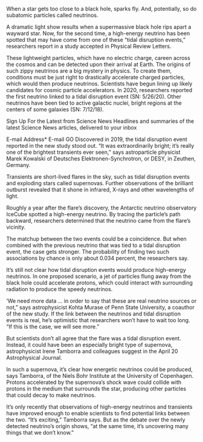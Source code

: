 When a star gets too close to a black hole, sparks fly. And, potentially, so do subatomic particles called neutrinos.

A dramatic light show results when a supermassive black hole rips apart a wayward star. Now, for the second time, a high-energy neutrino has been spotted that may have come from one of these “tidal disruption events,” researchers report in a study accepted in Physical Review Letters.

These lightweight particles, which have no electric charge, careen across the cosmos and can be detected upon their arrival at Earth. The origins of such zippy neutrinos are a big mystery in physics. To create them, conditions must be just right to drastically accelerate charged particles, which would then produce neutrinos. Scientists have begun lining up likely candidates for cosmic particle accelerators. In 2020, researchers reported the first neutrino linked to a tidal disruption event (SN: 5/26/20). Other neutrinos have been tied to active galactic nuclei, bright regions at the centers of some galaxies (SN: 7/12/18).


Sign Up For the Latest from Science News
Headlines and summaries of the latest Science News articles, delivered to your inbox

E-mail Address*
E-mail
GO
Discovered in 2019, the tidal disruption event reported in the new study stood out. “It was extraordinarily bright; it’s really one of the brightest transients ever seen,” says astroparticle physicist Marek Kowalski of Deutsches Elektronen-Synchrotron, or DESY, in Zeuthen, Germany.

Transients are short-lived flares in the sky, such as tidal disruption events and exploding stars called supernovas. Further observations of the brilliant outburst revealed that it shone in infrared, X-rays and other wavelengths of light.

Roughly a year after the flare’s discovery, the Antarctic neutrino observatory IceCube spotted a high-energy neutrino. By tracing the particle’s path backward, researchers determined that the neutrino came from the flare’s vicinity.

The matchup between the two events could be a coincidence. But when combined with the previous neutrino that was tied to a tidal disruption event, the case gets stronger. The probability of finding two such associations by chance is only about 0.034 percent, the researchers say.

It’s still not clear how tidal disruption events would produce high-energy neutrinos. In one proposed scenario, a jet of particles flung away from the black hole could accelerate protons, which could interact with surrounding radiation to produce the speedy neutrinos.

‘We need more data … in order to say that these are real neutrino sources or not,” says astrophysicist Kohta Murase of Penn State University, a coauthor of the new study. If the link between the neutrinos and tidal disruption events is real, he’s optimistic that researchers won’t have to wait too long. “If this is the case, we will see more.”

But scientists don’t all agree that the flare was a tidal disruption event. Instead, it could have been an especially bright type of supernova, astrophysicist Irene Tamborra and colleagues suggest in the April 20 Astrophysical Journal.

In such a supernova, it’s clear how energetic neutrinos could be produced, says Tamborra, of the Niels Bohr Institute at the University of Copenhagen. Protons accelerated by the supernova’s shock wave could collide with protons in the medium that surrounds the star, producing other particles that could decay to make neutrinos.

It’s only recently that observations of high-energy neutrinos and transients have improved enough to enable scientists to find potential links between the two. “It’s exciting,” Tamborra says. But as the debate over the newly detected neutrino’s origin shows, “at the same time, it’s uncovering many things that we don’t know.”